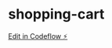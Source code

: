 # shopping-cart

[Edit in Codeflow ⚡️](https://stackblitz.com/~/github.com/VibhuRajput/shopping-cart)